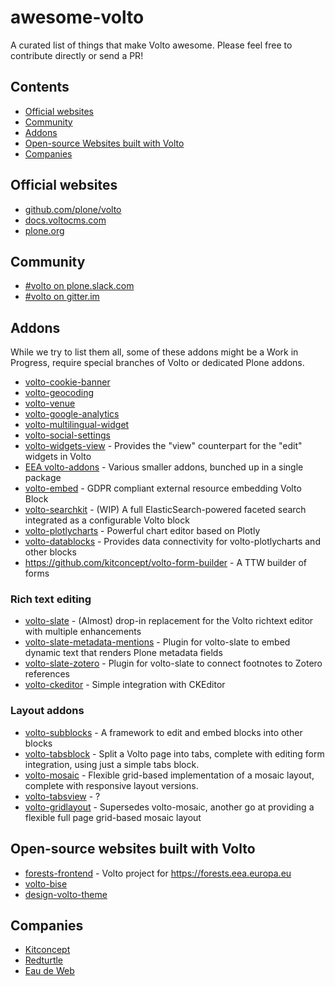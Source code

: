 # awesome-volto

A curated list of things that make Volto awesome. Please feel free to contribute directly or send a PR!

## Contents

- [Official websites](#official-websites)
- [Community](#community)
- [Addons](#addons)
- [Open-source Websites built with Volto](#open-source-websites-built-with-volto)
- [Companies](#companies)

## Official websites

- [github.com/plone/volto](https://github.com/plone/volto)
- [docs.voltocms.com](https://docs.voltocms.com)
- [plone.org](https://plone.org)

## Community

- [#volto on plone.slack.com](https://plone.slack.com/)
- [#volto on gitter.im](https://gitter.im/plone/volto)

## Addons

While we try to list them all, some of these addons might be a Work in Progress, require special branches of Volto or dedicated Plone addons.

- [volto-cookie-banner](https://github.com/collective/volto-cookie-banner)
- [volto-geocoding](https://github.com/collective/volto-geocoding)
- [volto-venue](https://github.com/collective/volto-venue)
- [volto-google-analytics](https://github.com/collective/volto-google-analytics)
- [volto-multilingual-widget](https://github.com/collective/volto-multilingual-widget)
- [volto-social-settings](https://github.com/collective/volto-social-settings)
- [volto-widgets-view](https://github.com/eea/volto-widgets-view) - Provides the "view" counterpart for the "edit" widgets in Volto
- [EEA volto-addons](https://github.com/eea/volto-addons) - Various smaller addons, bunched up in a single package
- [volto-embed](https://github.com/eea/volto-embed) - GDPR compliant external resource embedding Volto Block
- [volto-searchkit](https://github.com/eea/volto-searchkit) - (WIP) A full ElasticSearch-powered faceted search integrated as a configurable Volto block
- [volto-plotlycharts](https://github.com/eea/volto-plotlycharts) - Powerful chart editor based on Plotly
- [volto-datablocks](https://github.com/eea/volto-datablocks) - Provides data connectivity for volto-plotlycharts and other blocks
- https://github.com/kitconcept/volto-form-builder - A TTW builder of forms

### Rich text editing

- [volto-slate](https://github.com/eea/volto-slate) - (Almost) drop-in replacement for the Volto richtext editor with multiple enhancements
- [volto-slate-metadata-mentions](https://github.com/eea/volto-slate-metadata-mentions) - Plugin for volto-slate to embed dynamic text that renders Plone metadata fields
- [volto-slate-zotero](https://github.com/eea/volto-slate-zotero) - Plugin for volto-slate to connect footnotes to Zotero references
- [volto-ckeditor](https://github.com/eea/volto-ckeditor) - Simple integration with CKEditor

### Layout addons

- [volto-subblocks](https://github.com/collective/volto-subblocks) - A framework to edit and embed blocks into other blocks
- [volto-tabsblock](https://github.com/eea/volto-tabsblock) - Split a Volto page into tabs, complete with editing form integration, using just a simple tabs block.
- [volto-mosaic](https://github.com/eea/volto-mosaic) - Flexible grid-based implementation of a mosaic layout, complete with responsive layout versions.
- [volto-tabsview](https://github.com/eea/volto-tabsview) - ?
- [volto-gridlayout](https://github.com/eea/volto-gridlayout) - Supersedes volto-mosaic, another go at providing a flexible full page grid-based mosaic layout

## Open-source websites built with Volto

- [forests-frontend](https://github.com/eea/forests-frontend) - Volto project for https://forests.eea.europa.eu
- [volto-bise](https://github.com/eea/volto-bise)
- [design-volto-theme](https://github.com/RedTurtle/design-volto-theme)

## Companies

- [Kitconcept](https://kitconcept.com/)
- [Redturtle](https://www.redturtle.it/)
- [Eau de Web](https://www.eaudeweb.ro/)
